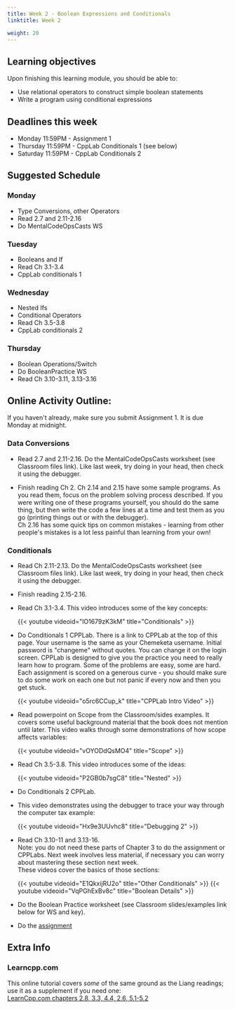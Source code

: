 ```yaml
---
title: Week 2 - Boolean Expressions and Conditionals
linktitle: Week 2

weight: 20
---
```


## Learning objectives

Upon finishing this learning module, you should be able to:

* Use relational operators to construct simple boolean statements
* Write a program using conditional expressions

## Deadlines this week

* Monday 11:59PM - Assignment 1
* Thursday 11:59PM - CppLab Conditionals 1 (see below)
* Saturday 11:59PM - CppLab Conditionals 2

## Suggested Schedule

### Monday

* Type Conversions, other Operators
* Read 2.7 and 2.11-2.16
* Do MentalCodeOpsCasts WS

### Tuesday

* Booleans and If
* Read Ch 3.1-3.4
* CppLab conditionals 1

### Wednesday

* Nested Ifs
* Conditional Operators
* Read Ch 3.5-3.8
* CppLab conditionals 2

### Thursday

* Boolean Operations/Switch
* Do BooleanPractice WS
* Read Ch 3.10-3.11, 3.13-3.16

## Online Activity Outline:

If you haven't already, make sure you submit Assignment 1. It is due
Monday at midnight.

### Data Conversions

* Read 2.7 and 2.11-2.16. Do the MentalCodeOpsCasts worksheet (see
  Classroom files link). Like last week, try doing in your head, then
  check it using the debugger.

* Finish reading Ch 2. Ch 2.14 and 2.15 have some sample programs. As
  you read them, focus on the problem solving process described. If
  you were writing one of these programs yourself, you should do the
  same thing, but then write the code a few lines at a time and test
  them as you go (printing things out or with the debugger).  
  Ch 2.16 has some quick tips on common mistakes - learning from other
  people's mistakes is a lot less painful than learning from your
  own\!

### Conditionals

* Read Ch 2.11-2.13. Do the MentalCodeOpsCasts worksheet (see
  Classroom files link). Like last week, try doing in your head, then
  check it using the debugger.

* Finish reading 2.15-2.16.

* Read Ch 3.1-3.4. This video introduces some of the key concepts:  

  {{< youtube videoid="lO1679zK3kM" title="Conditionals" >}}

* Do Conditionals 1 CPPLab. There is a link to CPPLab at the top of
  this page. Your username is the same as your Chemeketa username.
  Initial password is "changeme" without quotes. You can change it on
  the login screen. CPPLab is designed to give you the practice you
  need to really learn how to program. Some of the problems are easy,
  some are hard. Each assignment is scored on a generous curve - you
  should make sure to do some work on each one but not panic if every
  now and then you get stuck.

  {{< youtube videoid="o5rc6CCup_k" title="CPPLab Intro Video" >}}

* Read powerpoint on Scope from the Classroom/sides examples. It
  covers some useful background material that the book does not
  mention until later. This video walks through some demonstrations of
  how scope affects variables:  

  {{< youtube videoid="vOYODdQsMO4" title="Scope" >}}

* Read Ch 3.5-3.8. This video introduces some of the ideas:  

  {{< youtube videoid="P2GB0b7sgC8" title="Nested" >}}
    
* Do Conditionals 2 CPPLab.  

* This video demonstrates using the debugger to trace your way through
  the computer tax example:  

  {{< youtube videoid="Hx9e3UUvhc8" title="Debugging 2" >}}

* Read Ch 3.10-11 and 3.13-16.  
  <span class="red">Note: you do not need these parts of Chapter 3 to
  do the assignment or CPPLabs. Next week involves less material, if
  necessary you can worry about mastering these section next
  week.</span>  
  These videos cover the basics of those sections:  

  {{< youtube videoid="E1QkxijRU2o" title="Other Conditionals" >}}
  {{< youtube videoid="VqPGhExBv8c" title="Boolean Details" >}}
    
* Do the Boolean Practice worksheet (see Classroom slides/examples
  link below for WS and key).

* Do the [assignment](/assignments/cs161/distance/)

## Extra Info

### Learncpp.com

This online tutorial covers *some* of the same ground as the Liang
readings; use it as a supplement if you need one:  
[LearnCpp.com
chapters 2.8, 3.3, 4.4, 2.6, 5.1-5.2](http://www.learncpp.com/)  
